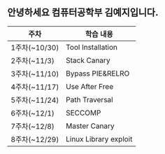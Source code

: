 ## 안녕하세요 컴퓨터공학부 김예지입니다.

| 주차          | 학습 내용                 |
| ----------- | ----------------------- |
| 1주차(~10/30) | Tool Installation     |
| 2주차(~11/3)  | Stack Canary          |
| 3주차(~11/10) | Bypass PIE&RELRO      |
| 4주차(~11/17) | Use After Free        |
| 5주차(~11/24) | Path Traversal        |
| 6주차(~12/1)  | SECCOMP               |
| 7주차(~12/8)  | Master Canary         |
| 8주차(~12/29) | Linux Library exploit |
